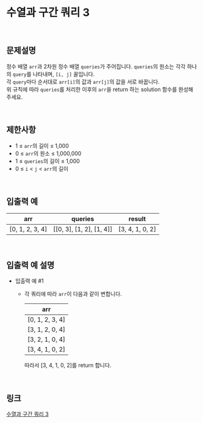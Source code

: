# 수열과 구간 쿼리 3

<br>

## 문제설명
정수 배열 `arr`과 2차원 정수 배열 `queries`가 주어집니다. `queries`의 원소는 각각 하나의 `query`를 나타내며, `[i, j]` 꼴입니다.<br>
각 `query`마다 순서대로 `arr[i]`의 값과 `arr[j]`의 값을 서로 바꿉니다.<br>
위 규칙에 따라 `queries`를 처리한 이후의 `arr`을 return 하는 solution 함수를 완성해 주세요.

<br>

## 제한사항
- 1 ≤ `arr`의 길이 ≤ 1,000
- 0 ≤ `arr`의 원소 ≤ 1,000,000
- 1 ≤ `queries`의 길이 ≤ 1,000
- 0 ≤ `i` < `j` < `arr`의 길이

<br>

## 입출력 예
| arr | queries | result |
|---|---|---|
| [0, 1, 2, 3, 4] | [[0, 3], [1, 2], [1, 4]] | [3, 4, 1, 0, 2] |

<br>

## 입출력 예 설명
- 입출력 예 #1
    - 각 쿼리에 따라 `arr`이 다음과 같이 변합니다.

        | arr |
        |---|
        | [0, 1, 2, 3, 4] |
        | [3, 1, 2, 0, 4] |
        | [3, 2, 1, 0, 4] |
        | [3, 4, 1, 0, 2] |

        따라서 [3, 4, 1, 0, 2]를 return 합니다.

<br>

## 링크
[수열과 구간 쿼리 3](https://school.programmers.co.kr/learn/courses/30/lessons/181924)
